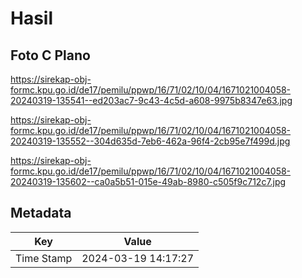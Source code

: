 # Hasil

## Foto C Plano

https://sirekap-obj-formc.kpu.go.id/de17/pemilu/ppwp/16/71/02/10/04/1671021004058-20240319-135541--ed203ac7-9c43-4c5d-a608-9975b8347e63.jpg

https://sirekap-obj-formc.kpu.go.id/de17/pemilu/ppwp/16/71/02/10/04/1671021004058-20240319-135552--304d635d-7eb6-462a-96f4-2cb95e7f499d.jpg

https://sirekap-obj-formc.kpu.go.id/de17/pemilu/ppwp/16/71/02/10/04/1671021004058-20240319-135602--ca0a5b51-015e-49ab-8980-c505f9c712c7.jpg


## Metadata

| Key        | Value               |
| ---------- | ------------------- |
| Time Stamp | 2024-03-19 14:17:27 |



